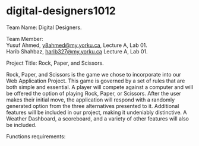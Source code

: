 # digital-designers1012

Team Name: Digital Designers. 

Team Member:  
Yusuf Ahmed, y8ahmed@my.yorku.ca, Lecture A, Lab 01.  
Harib Shahbaz, harib327@my.yorku.ca Lecture A, Lab 01. 

Project Title: Rock, Paper, and Scissors. 

Rock, Paper, and Scissors is the game we chose to incorporate into our Web Application Project. This game is governed by a set of rules that are both simple and essential. A player will compete against a computer and will be offered the option of playing Rock, Paper, or Scissors. After the user makes their initial move, the application will respond with a randomly generated option from the three alternatives presented to it. Additional features will be included in our project, making it undeniably distinctive. A Weather Dashboard, a scoreboard, and a variety of other features will also be included.

Functions requirements: 
